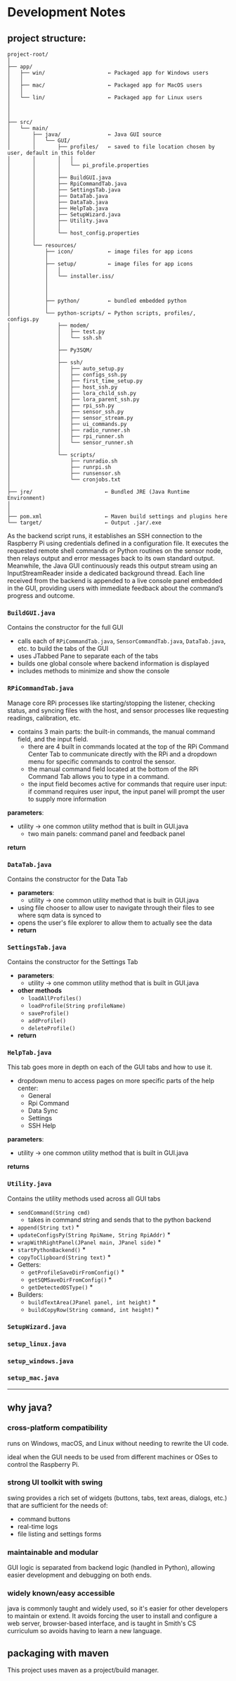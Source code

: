 # Development Notes

## project structure:
```
project-root/
│
├── app/
│   ├── win/                    ← Packaged app for Windows users
│   │
│   ├── mac/                    ← Packaged app for MacOS users
│   │
│   └── lin/                    ← Packaged app for Linux users
│
│
│
├── src/
│   └── main/
│       ├── java/               ← Java GUI source
│       │   └── GUI/
│       │       ├── profiles/   ← saved to file location chosen by user, default in this folder
│       │       │   │
│       │       │   └── pi_profile.properties
│       │       │
│       │       ├── BuildGUI.java
│       │       ├── RpiCommandTab.java
│       │       ├── SettingsTab.java
│       │       ├── DataTab.java
│       │       ├── DataTab.java
│       │       ├── HelpTab.java
│       │       ├── SetupWizard.java
│       │       ├── Utility.java
│       │       │
│       │       └── host_config.properties
│       │
│       └── resources/
│           ├── icon/           ← image files for app icons
│           │
│           ├── setup/          ← image files for app icons
│           │   │
│           │   └── installer.iss/
│           │
│           │
│           │
│           ├── python/         ← bundled embedded python
│           │
│           └── python-scripts/ ← Python scripts, profiles/, configs.py
│               ├── modem/
│               │   ├── test.py
│               │   └── ssh.sh
│               │
│               ├── Py3SQM/
│               │
│               ├── ssh/
│               │   ├── auto_setup.py
│               │   ├── configs_ssh.py
│               │   ├── first_time_setup.py
│               │   ├── host_ssh.py
│               │   ├── lora_child_ssh.py
│               │   ├── lora_parent_ssh.py
│               │   ├── rpi_ssh.py
│               │   ├── sensor_ssh.py
│               │   ├── sensor_stream.py
│               │   ├── ui_commands.py
│               │   ├── radio_runner.sh
│               │   ├── rpi_runner.sh
│               │   └── sensor_runner.sh
│               │
│               └── scripts/
│                   ├── runradio.sh
│                   ├── runrpi.sh
│                   ├── runsensor.sh
│                   └── cronjobs.txt
│
├── jre/                       ← Bundled JRE (Java Runtime Environment)
│
│
├── pom.xml                    ← Maven build settings and plugins here
└── target/                    ← Output .jar/.exe
```
As the backend script runs, it establishes an SSH connection to the Raspberry Pi using credentials defined in a configuration file. It executes the requested remote shell commands or Python routines on the sensor node, then relays output and error messages back to its own standard output. Meanwhile, the Java GUI continuously reads this output stream using an InputStreamReader inside a dedicated background thread. Each line received from the backend is appended to a live console panel embedded in the GUI, providing users with immediate feedback about the command’s progress and outcome.


### `BuildGUI.java`
Contains the constructor for the full GUI
* calls each of `RPiCommandTab.java`, `SensorCommandTab.java`, `DataTab.java`, etc. to build the tabs of the GUI
* uses JTabbed Pane to separate each of the tabs
* builds one global console where backend information is displayed
* includes methods to minimize and show the console

### `RPiCommandTab.java`
Manage core RPi processes like starting/stopping the listener, checking status, and syncing files with the host, and sensor processes like requesting readings, calibration, etc.
* contains 3 main parts: the built-in commands, the manual command field, and the input field.
    * there are 4 built in commands located at the top of the RPi Command Center Tab to communicate directly with the RPi and a dropdown menu for specific commands to control the sensor.
    * the manual command field located at the bottom of the RPi Command Tab allows you to type in a command.
    * the input field becomes active for commands that require user input: if command requires user input, the input panel will prompt the user to supply more information

**parameters**:
* utility &rarr; one common utility method that is built in GUI.java
    * two main panels: command panel and feedback panel

**return**


### `DataTab.java`
Contains the constructor for the Data Tab
* **parameters**:
    * utility &rarr; one common utility method that is built in GUI.java
* using file chooser to allow user to navigate through their files to see where sqm data is synced to
* opens the user's file explorer to allow them to actually see the data
* **return**

### `SettingsTab.java`
Contains the constructor for the Settings Tab
* **parameters**:
    * utility &rarr; one common utility method that is built in GUI.java
* **other methods**
    * `loadAllProfiles()`
    * `loadProfile(String profileName)`
    * `saveProfile()`
    * `addProfile()`
    * `deleteProfile()`
* **return**
### `HelpTab.java`
This tab goes more in depth on each of the GUI tabs and how to use it.
* dropdown menu to access pages on more specific parts of the help center:
    * General
    * Rpi Command
    * Data Sync
    * Settings
    * SSH Help

**parameters**:
* utility &rarr; one common utility method that is built in GUI.java

**returns**

### `Utility.java`
Contains the utility methods used across all GUI tabs
* `sendCommand(String cmd)`
    * takes in command string and sends that to the python backend
* `append(String txt)`
    *
* `updateConfigsPy(String RpiName, String RpiAddr)`
    *
* `wrapWithRightPanel(JPanel main, JPanel side)`
    *
* `startPythonBackend()`
    *
* `copyToClipboard(String text)`
    *
* Getters:
    * `getProfileSaveDirFromConfig()`
        *
    * `getSQMSaveDirFromConfig()`
        *
    * `getDetectedOSType()`
        *
* Builders:
    * `buildTextArea(JPanel panel, int height)`
        *
    * `buildCopyRow(String command, int height)`
        *

### `SetupWizard.java`
### `setup_linux.java`
### `setup_windows.java`
### `setup_mac.java`

---

## why java?
### cross-platform compatibility
runs on Windows, macOS, and Linux without needing to rewrite the UI code.

ideal when the GUI needs to be used from different machines or OSes to control the Raspberry Pi.

### strong UI toolkit with swing
swing provides a rich set of widgets (buttons, tabs, text areas, dialogs, etc.) that are sufficient for the needs of:
* command buttons
* real-time logs
* file listing and settings forms


### maintainable and modular
GUI logic is separated from backend logic (handled in Python), allowing easier development and debugging on both ends.

### widely known/easy accessible
java is commonly taught and widely used, so it's easier for other developers to maintain or extend.
It avoids forcing the user to install and configure a web server, browser-based interface, and is taught in Smith's CS curriculum so avoids having to learn a new language.

## packaging with maven
This project uses maven as a project/build manager.



